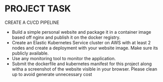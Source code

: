 # PROJECT TASK

CREATE A CI/CD PIPELINE
- Build a simple personal website and package it in a container image based off nginx and publish it on the docker registry.
- Create an Elastic Kubernetes Service cluster on AWS with at least 2 nodes and create a deployment with your website image. Make sure its publicly available.
- Use any monitoring tool to monitor the application.
- Submit the dockerfile and kubernetes manifest for this project along witha a screenshot of the website visible in your browser. Please clean up to avoid generate unnecessary cost
